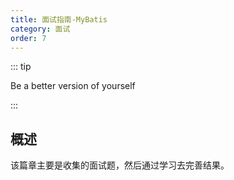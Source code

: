 ```yaml
---
title: 面试指南-MyBatis
category: 面试
order: 7
---
```



::: tip

Be a better version of yourself

:::


## 概述

该篇章主要是收集的面试题，然后通过学习去完善结果。